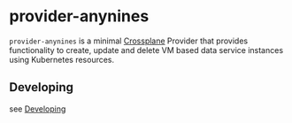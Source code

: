 # provider-anynines

`provider-anynines` is a minimal [Crossplane](https://crossplane.io/) Provider that provides
functionality to create, update and delete VM based data service instances using Kubernetes
resources.

## Developing

see [Developing](./DEVELOPING.md)
